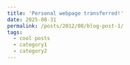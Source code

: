 ```yaml
---
title: 'Personal webpage transferred!'
date: 2025-08-31
permalink: /posts/2012/08/blog-post-1/
tags:
  - cool posts
  - category1
  - category2
---
```

